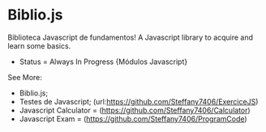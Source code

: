 # Biblio.js
Biblioteca Javascript de fundamentos!
A Javascript library to acquire and learn some basics. 
- Status = Always In Progress {Módulos Javascript}

See More:
- Biblio.js;
- Testes de Javascript; (url:https://github.com/Steffany7406/ExerciceJS)
- Javascript Calculator = (https://github.com/Steffany7406/Calculator)
- Javascript Exam = (https://github.com/Steffany7406/ProgramCode)
